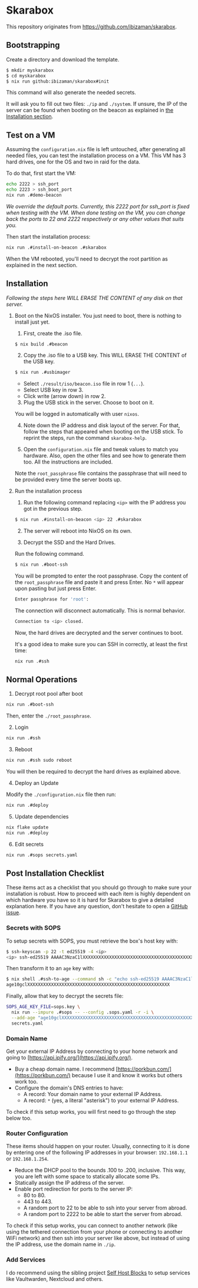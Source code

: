 # Skarabox

This repository originates from https://github.com/ibizaman/skarabox.

## Bootstrapping

Create a directory and download the template.

```bash
$ mkdir myskarabox
$ cd myskarabox
$ nix run github:ibizaman/skarabox#init
```

This command will also generate the needed secrets.

It will ask you to fill out two files: `./ip` and `./system`.
If unsure, the IP of the server can be found when booting on the beacon
as explained in [the Installation section](#Installation).

## Test on a VM

Assuming the `configuration.nix` file is left untouched,
after generating all needed files,
you can test the installation process on a VM.
This VM has 3 hard drives, one for the OS
and two in raid for the data.

To do that, first start the VM:

```bash
echo 2222 > ssh_port
echo 2223 > ssh_boot_port
nix run .#demo-beacon
```

_We override the default ports. Currently, this 2222 port for
ssh_port is fixed when testing with the VM. When done testing on
the VM, you can change back the ports to 22 and 2222 respectively
or any other values that suits you._

Then start the installation process:


```bash
nix run .#install-on-beacon .#skarabox
```

When the VM rebooted, you'll need to decrypt the root partition
as explained in the next section.

## Installation

_Following the steps here WILL ERASE THE CONTENT of any disk on that server._

1. Boot on the NixOS installer. You just need to boot, there is nothing to install just yet.

   1. First, create the .iso file.

   ```bash
   $ nix build .#beacon
   ```

   2. Copy the .iso file to a USB key. This WILL ERASE THE CONTENT of the USB key.

   ```bash
   $ nix run .#usbimager
   ```

   - Select `./result/iso/beacon.iso` file in row 1 (`...`).
   - Select USB key in row 3.
   - Click write (arrow down) in row 2.

   3. Plug the USB stick in the server. Choose to boot on it.

   You will be logged in automatically with user `nixos`.

   4. Note down the IP address and disk layout of the server.
      For that, follow the steps that appeared when booting on the USB stick.
      To reprint the steps, run the command `skarabox-help`.

   5. Open the `configuration.nix` file and tweak values to match you hardware.
      Also, open the other files and see how to generate them too.
      All the instructions are included.

   Note the `root_passphrase` file contains the passphrase
   that will need to be provided every time the server boots up.

2. Run the installation process

   1. Run the following command replacing `<ip>` with the IP address you got in the previous step.

   ```bash
   $ nix run .#install-on-beacon <ip> 22 .#skarabox
   ```

   2. The server will reboot into NixOS on its own.

   3. Decrypt the SSD and the Hard Drives.

   Run the following command.

   ```bash
   $ nix run .#boot-ssh
   ```

   You will be prompted to enter the root passphrase.
   Copy the content of the `root_passphrase` file and paste it and press Enter.
   No `*` will appear upon pasting but just press Enter.

   ```bash
   Enter passphrase for 'root':
   ```

   The connection will disconnect automatically.
   This is normal behavior.

   ```bash
   Connection to <ip> closed.
   ```

   Now, the hard drives are decrypted and the server continues to boot.

   It's a good idea to make sure you can SSH in correctly, at least the first time:

   ```bash
   nix run .#ssh
   ```

## Normal Operations

1. Decrypt root pool after boot

```bash
nix run .#boot-ssh
```

Then, enter the `./root_passphrase`.

2. Login

```bash
nix run .#ssh
```

3. Reboot

```bash
nix run .#ssh sudo reboot
```

You will then be required to decrypt the hard drives as explained above.

4. Deploy an Update

Modify the `./configuration.nix` file then run:

```bash
nix run .#deploy
```

5. Update dependencies

```bash
nix flake update
nix run .#deploy
```

6. Edit secrets

```bash
nix run .#sops secrets.yaml
```

## Post Installation Checklist

These items act as a checklist that you should go through to make sure your installation is robust.
How to proceed with each item is highly dependent on which hardware you have so it is hard for Skarabox to give a detailed explanation here.
If you have any question, don't hesitate to open a [GitHub issue](https://github.com/ibizaman/skarabox/issues/new).

### Secrets with SOPS

To setup secrets with SOPS, you must retrieve the box's host key with:

```bash
$ ssh-keyscan -p 22 -t ed25519 -4 <ip>
<ip> ssh-ed25519 AAAAC3NzaC1lXXXXXXXXXXXXXXXXXXXXXXXXXXXXXXXXXXXXXXXXXXXXXXXXXXXXXXXX
```

Then transform it to an `age` key with:

```bash
$ nix shell .#ssh-to-age --command sh -c "echo ssh-ed25519 AAAAC3NzaC1lXXXXXXXXXXXXXXXXXXXXXXXXXXXXXXXXXXXXXXXXXXXXXXXXXXXXXXXX | ssh-to-age"
age10gclXXXXXXXXXXXXXXXXXXXXXXXXXXXXXXXXXXXXXXXXXXXXXXXXXXXXXX
```

Finally, allow that key to decrypt the secrets file:

```bash
SOPS_AGE_KEY_FILE=sops.key \
  nix run --impure .#sops -- --config .sops.yaml -r -i \
  --add-age "age10gclXXXXXXXXXXXXXXXXXXXXXXXXXXXXXXXXXXXXXXXXXXXXXXXXXXXXXX" \
  secrets.yaml
```

### Domain Name

Get your external IP Address by connecting to your home network and going to [https://api.ipify.org/](https://api.ipify.org/).

- Buy a cheap domain name.
  I recommend [https://porkbun.com/](https://porkbun.com/) because I use it and know it works but others work too.
- Configure the domain's DNS entries to have:
  - A record: Your domain name to your external IP Address.
  - A record: `*` (yes, a literal "asterisk") to your external IP Address.

To check if this setup works, you will first need to go through the step below too.

### Router Configuration

These items should happen on your router.
Usually, connecting to it is done by entering one of the following IP addresses in your browser: `192.168.1.1` or `192.168.1.254`.

- Reduce the DHCP pool to the bounds .100 to .200, inclusive.
  This way, you are left with some space to statically allocate some IPs.
- Statically assign the IP address of the server.
- Enable port redirection for ports to the server IP:
  - 80 to 80.
  - 443 to 443.
  - A random port to 22 to be able to ssh into your server from abroad.
  - A random port to 2222 to be able to start the server from abroad.

To check if this setup works,
you can connect to another network (like using the tethered connection from your phone or connecting to another WiFi network)
and then ssh into your server like above,
but instead of using the IP address, use the domain name in `./ip`.

### Add Services

I do recommend using the sibling project [Self Host Blocks](https://github.com/ibizaman/selfhostblocks) to setup services like Vaultwarden, Nextcloud and others.
